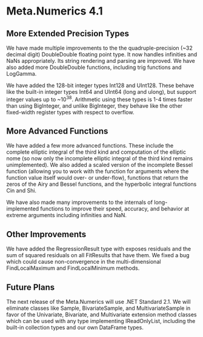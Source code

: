 # Meta.Numerics 4.1

## More Extended Precision Types
We have made multiple improvements to the  the quadruple-precision (~32 decimal digit) DoubleDouble floating point type. It now handles infinities and NaNs appropriately. Its string rendering and parsing are improved. We have also added more DoubleDouble functions, including trig functions and LogGamma.

We have added the 128-bit integer types Int128 and UInt128. These behave like the built-in integer types Int64 and UInt64 (long and ulong), but support integer values up to ~10<sup>38</sup>. Arithmetic using these types is 1-4 times faster than using BigInteger, and unlike BigInteger, they behave like the other fixed-width register types with respect to overflow.

## More Advanced Functions
We have added a few more advanced functions. These include the complete elliptic integral of the third kind and computation of the elliptic nome (so now only the incomplete elliptic integral of the third kind remains unimplemented). We also added a scaled version of the incomplete Bessel function (allowing you to work with the function for arguments where the function value itself would over- or under-flow), functions that return the zeros of the Airy and Bessel functions, and the hyperbolic integral functions Cin and Shi.

We have also made many improvements to the internals of long-implemented functions to improve their speed, accuracy, and behavior at extreme arguments including infinities and NaN. 

## Other Improvements
We have added the RegressionResult type with exposes residuals and the sum of squared residuals on all FitResults that have them. We fixed a bug which could cause non-convergence in the multi-dimensional FindLocalMaximum and FindLocalMinimum methods. 

## Future Plans
The next release of the Meta.Numerics will use .NET Standard 2.1.
We will eliminate classes like Sample, BivariateSample, and MultivariateSample in favor of the Univariate, Bivariate, and Multivariate extension method classes which can be used with any type implementing IReadOnlyList, including the built-in collection types and our own DataFrame types.
